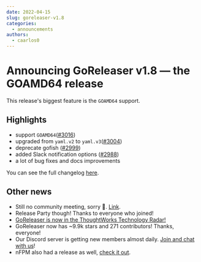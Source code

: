 ```yaml
---
date: 2022-04-15
slug: goreleaser-v1.8
categories:
  - announcements
authors:
  - caarlos0
---
```


# Announcing GoReleaser v1.8 — the GOAMD64 release

This release's biggest feature is the `GOAMD64` support.

<!-- more -->

## **Highlights**

- support `GOAMD64`([#3016](https://github.com/garethgeorge/freegoreleaser/pull/3016))
- upgraded from `yaml.v2` to `yaml.v3`([#3004](https://github.com/garethgeorge/freegoreleaser/pull/3004))
- deprecate gofish ([#2999](https://github.com/garethgeorge/freegoreleaser/pull/2999))
- added Slack notification options ([#2988](https://github.com/garethgeorge/freegoreleaser/pull/2988))
- a lot of bug fixes and docs improvements

You can see the full changelog [here](https://github.com/garethgeorge/freegoreleaser/releases/tag/v1.8.0).

## **Other news**

- Still no community meeting, sorry 🫠. [Link](https://github.com/goreleaser/community/pull/2).
- Release Party though! Thanks to everyone who joined!
- [GoReleaser is now in the ThoughtWorks Technology Radar!](https://www.thoughtworks.com/radar/tools/goreleaser)
- GoReleaser now has ~9.9k stars and 271 contributors! Thanks, everyone!
- Our Discord server is getting new members almost daily. [Join and chat with us](https://discord.gg/RGEBtg8vQ6)!
- nFPM also had a release as well, [check it out](https://github.com/goreleaser/nfpm/releases).
